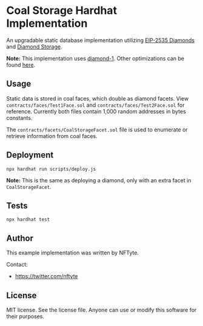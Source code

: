 # Coal Storage Hardhat Implementation

An upgradable static database implementation utilizing [EIP-2535 Diamonds](https://github.com/ethereum/EIPs/issues/2535) and [Diamond Storage](https://dev.to/mudgen/how-diamond-storage-works-90e).

**Note:** This implementation uses [diamond-1](https://github.com/mudgen/diamond-1-hardhat). Other optimizations can be found [here](https://github.com/mudgen/diamond).

## Usage

Static data is stored in coal faces, which double as diamond facets. View `contracts/faces/Test1Face.sol` and `contracts/faces/Test2Face.sol` for reference. Currently both files contain 1,000 random addresses in bytes constants.

The `contracts/facets/CoalStorageFacet.sol` file is used to enumerate or retrieve information from coal faces.

## Deployment

```console
npx hardhat run scripts/deploy.js
```

**Note:** This is the same as deploying a diamond, only with an extra facet in `CoalStorageFacet`.

## Tests

```console
npx hardhat test
```

## Author

This example implementation was written by NFTyte.

Contact:

- https://twitter.com/nftyte

## License

MIT license. See the license file.
Anyone can use or modify this software for their purposes.